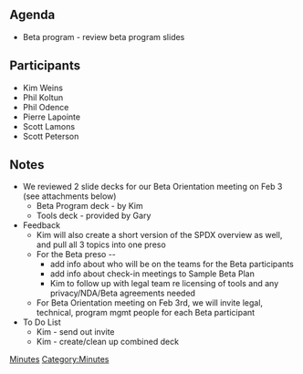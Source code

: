 ## Agenda

  - Beta program - review beta program slides

## Participants

  - Kim Weins
  - Phil Koltun
  - Phil Odence
  - Pierre Lapointe
  - Scott Lamons
  - Scott Peterson

## Notes

  - We reviewed 2 slide decks for our Beta Orientation meeting on Feb 3
    (see attachments below)
      - Beta Program deck - by Kim
      - Tools deck - provided by Gary
  - Feedback
      - Kim will also create a short version of the SPDX overview as
        well, and pull all 3 topics into one preso
      - For the Beta preso --
          - add info about who will be on the teams for the Beta
            participants
          - add info about check-in meetings to Sample Beta Plan
          - Kim to follow up with legal team re licensing of tools and
            any privacy/NDA/Beta agreements needed
      - For Beta Orientation meeting on Feb 3rd, we will invite legal,
        technical, program mgmt people for each Beta participant
  - To Do List
      - Kim - send out invite
      - Kim - create/clean up combined deck

[Minutes](Category:Business "wikilink")
[Category:Minutes](Category:Minutes "wikilink")
